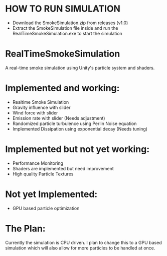 # HOW TO RUN SIMULATION
- Download the SmokeSimulation.zip from releases (v1.0)
- Extract the SmokeSimulation file inside and run the RealTimeSmokeSimulation.exe to start the simulation

# RealTimeSmokeSimulation
A real-time smoke simulation using Unity's particle system and shaders.

# Implemented and working:
- Realtime Smoke Simulation
- Gravity influence with slider
- Wind force with slider
- Emission rate with slider (Needs adjustment)
- Randomized particle turbulence using Perlin Noise equation
- Implemented Dissipation using exponential decay (Needs tuning)

# Implemented but not yet working:
- Performance Monitoring
- Shaders are implemented but need improvement
- High quality Particle Textures

# Not yet Implemented:
- GPU based particle optimization
# The Plan:
Currently the simulation is CPU driven. I plan to change this to a GPU based simulation which will also allow for more particles to be handled at once.
